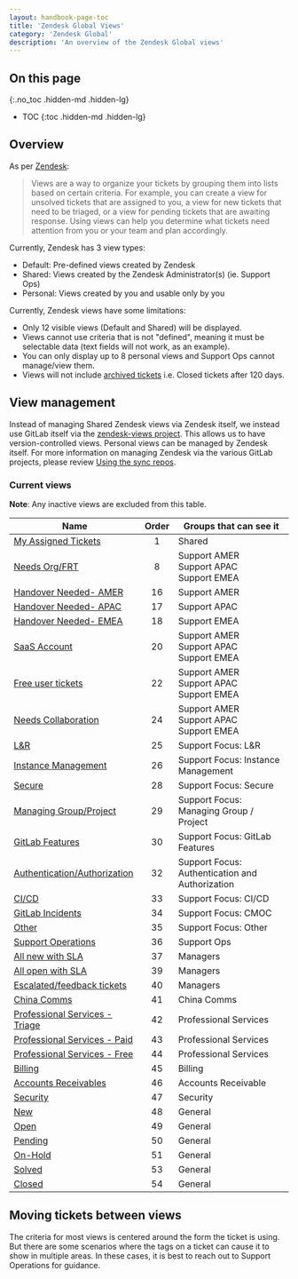 ```yaml
---
layout: handbook-page-toc
title: 'Zendesk Global Views'
category: 'Zendesk Global'
description: 'An overview of the Zendesk Global views'
---
```


## On this page
{:.no_toc .hidden-md .hidden-lg}

- TOC
{:toc .hidden-md .hidden-lg}

## Overview

As per
[Zendesk](https://support.zendesk.com/hc/en-us/articles/203690806-Creating-views-to-manage-ticket-workflow):

> Views are a way to organize your tickets by grouping them into lists based on
> certain criteria. For example, you can create a view for unsolved tickets
> that are assigned to you, a view for new tickets that need to be triaged, or a
> view for pending tickets that are awaiting response. Using views can help you
> determine what tickets need attention from you or your team and plan
> accordingly.

Currently, Zendesk has 3 view types:

* Default: Pre-defined views created by Zendesk
* Shared: Views created by the Zendesk Administrator(s) (ie. Support Ops)
* Personal: Views created by you and usable only by you

Currently, Zendesk views have some limitations:

* Only 12 visible views (Default and Shared) will be displayed.
* Views cannot use criteria that is not "defined", meaning it must be selectable
  data (text fields will not work, as an example).
* You can only display up to 8 personal views and Support Ops cannot manage/view them.
* Views will not include [archived tickets](https://support.zendesk.com/hc/en-us/articles/203657756-About-ticket-archiving)
i.e. Closed tickets after 120 days. 

## View management

Instead of managing Shared Zendesk views via Zendesk itself, we instead use GitLab
itself via the
[zendesk-views project](https://gitlab.com/gitlab-com/support/support-ops/zendesk-global/views).
This allows us to have version-controlled views. Personal views can be managed by Zendesk itself.
For more information on managing Zendesk via the various GitLab projects, please review
[Using the sync repos](sync_repos.html).

### Current views

**Note**: Any inactive views are excluded from this table.

| Name | Order | Groups that can see it |
|------|:-----:|------------------------|
| [My Assigned Tickets](https://gitlab.zendesk.com/agent/admin/views/360062369834) | 1 | Shared |
| [Needs Org/FRT](https://gitlab.zendesk.com/agent/admin/views/360076150200) | 8 | Support AMER<br>Support APAC<br>Support EMEA |
| [Handover Needed- AMER](https://gitlab.zendesk.com/agent/admin/views/360076150240) | 16 | Support AMER |
| [Handover Needed- APAC](https://gitlab.zendesk.com/agent/admin/views/360076150260) | 17 | Support APAC |
| [Handover Needed- EMEA](https://gitlab.zendesk.com/agent/admin/views/360076150280) | 18 | Support EMEA |
| [SaaS Account](https://gitlab.zendesk.com/agent/admin/views/360050768099) | 20 | Support AMER<br>Support APAC<br>Support EMEA |
| [Free user tickets](https://gitlab.zendesk.com/agent/admin/views/360038103100) | 22 | Support AMER<br>Support APAC<br>Support EMEA |
| [Needs Collaboration](https://gitlab.zendesk.com/agent/admin/views/360080204660) | 24 | Support AMER<br>Support APAC<br>Support EMEA |
| [L&R](https://gitlab.zendesk.com/agent/admin/views/360038103700) | 25 | Support Focus: L&R |
| [Instance Management](https://gitlab.zendesk.com/agent/admin/views/360076285119) | 26 | Support Focus: Instance Management |
| [Secure](https://gitlab.zendesk.com/agent/admin/views/360075979580) | 28 | Support Focus: Secure |
| [Managing Group/Project](https://gitlab.zendesk.com/agent/admin/views/360076285179) | 29 | Support Focus: Managing Group / Project |
| [GitLab Features](https://gitlab.zendesk.com/agent/admin/views/360075979680) | 30 | Support Focus: GitLab Features |
| [Authentication/Authorization](https://gitlab.zendesk.com/agent/admin/views/360075979720) | 32 | Support Focus: Authentication and Authorization  |
| [CI/CD](https://gitlab.zendesk.com/agent/admin/views/360076285299) | 33 | Support Focus: CI/CD |
| [GitLab Incidents](https://gitlab.zendesk.com/agent/admin/views/360073862640) | 34 | Support Focus: CMOC |
| [Other](https://gitlab.zendesk.com/agent/admin/views/360075979760) | 35 | Support Focus: Other |
| [Support Operations](https://gitlab.zendesk.com/agent/admin/views/360076456699) | 36 | Support Ops |
| [All new with SLA](https://gitlab.zendesk.com/agent/admin/views/360075980400) | 37 | Managers |
| [All open with SLA](https://gitlab.zendesk.com/agent/admin/views/360075980520) | 39 | Managers |
| [Escalated/feedback tickets](https://gitlab.zendesk.com/agent/admin/views/360076456719) | 40 | Managers |
| [China Comms](https://gitlab.zendesk.com/agent/admin/views/360073361819) | 41 | China Comms |
| [Professional Services - Triage](https://gitlab.zendesk.com/agent/admin/views/360069758560) | 42 | Professional Services |
| [Professional Services - Paid](https://gitlab.zendesk.com/agent/admin/views/360034420040) | 43 | Professional Services |
| [Professional Services - Free](https://gitlab.zendesk.com/agent/admin/views/360069758360) | 44 | Professional Services |
| [Billing](https://gitlab.zendesk.com/agent/admin/views/360076283979) | 45 | Billing |
| [Accounts Receivables](https://gitlab.zendesk.com/agent/admin/views/360038103780) | 46 | Accounts Receivable |
| [Security](https://gitlab.zendesk.com/agent/admin/views/360038124479) | 47 | Security |
| [New](https://gitlab.zendesk.com/agent/admin/views/360050766519) | 48 | General |
| [Open](https://gitlab.zendesk.com/agent/admin/views/360050851560) | 49 | General |
| [Pending](https://gitlab.zendesk.com/agent/admin/views/66715947) | 50 | General |
| [On-Hold](https://gitlab.zendesk.com/agent/admin/views/86000057) | 51 | General |
| [Solved](https://gitlab.zendesk.com/agent/admin/views/360050766879) | 53 | General |
| [Closed](https://gitlab.zendesk.com/agent/admin/views/360051670340) | 54 | General |

## Moving tickets between views

The criteria for most views is centered around the form the ticket is using. But
there are some scenarios where the tags on a ticket can cause it to show in
multiple areas. In these cases, it is best to reach out to Support Operations
for guidance.
